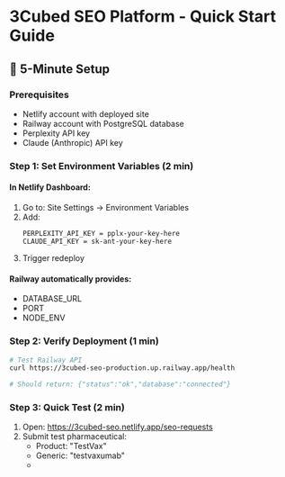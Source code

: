 # 3Cubed SEO Platform - Quick Start Guide

## 🚀 5-Minute Setup

### Prerequisites
- Netlify account with deployed site
- Railway account with PostgreSQL database
- Perplexity API key
- Claude (Anthropic) API key

### Step 1: Set Environment Variables (2 min)

#### In Netlify Dashboard:
1. Go to: Site Settings → Environment Variables
2. Add:
   ```
   PERPLEXITY_API_KEY = pplx-your-key-here
   CLAUDE_API_KEY = sk-ant-your-key-here
   ```
3. Trigger redeploy

#### Railway automatically provides:
- DATABASE_URL
- PORT
- NODE_ENV

### Step 2: Verify Deployment (1 min)

```bash
# Test Railway API
curl https://3cubed-seo-production.up.railway.app/health

# Should return: {"status":"ok","database":"connected"}
```

### Step 3: Quick Test (2 min)

1. Open: https://3cubed-seo.netlify.app/seo-requests
2. Submit test pharmaceutical:
   - Product: "TestVax"
   - Generic: "testvaxumab"
   -